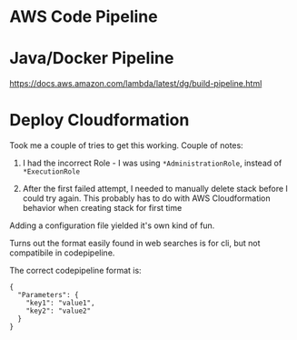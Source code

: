 # AWS Code Pipeline

# Java/Docker Pipeline

https://docs.aws.amazon.com/lambda/latest/dg/build-pipeline.html

# Deploy Cloudformation

Took me a couple of tries to get this working.
Couple of notes:
    
   1. I had the incorrect Role - I was using `*AdministrationRole`, instead of `*ExecutionRole`
    
   2. After the first failed attempt, I needed to manually delete stack before I could try again.
    This probably has to do with AWS Cloudformation behavior when creating stack for first time
    
Adding a configuration file yielded it's own kind of fun.

Turns out the format easily found in web searches is for cli, but not compatibile in codepipeline.

The correct codepipeline format is:
```$xslt
{
  "Parameters": {
    "key1": "value1",
    "key2": "value2"
  }
}
```